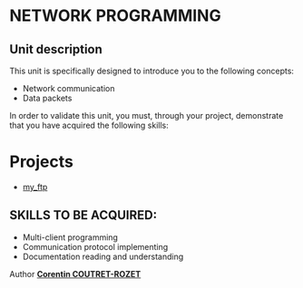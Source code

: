 # NETWORK PROGRAMMING

## Unit description

This unit is specifically designed to introduce you to the following concepts:
* Network communication
* Data packets

In order to validate this unit, you must, through your project, demonstrate that you have acquired the following skills: 


# Projects
* [my_ftp](https://github.com/sheiiva/NWP_myftp)


## SKILLS TO BE ACQUIRED:

* Multi-client programming
* Communication protocol implementing
* Documentation reading and understanding

Author [**Corentin COUTRET-ROZET**](https://github.com/sheiiva)